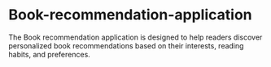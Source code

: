 # Book-recommendation-application
The Book  recommendation application is designed to help readers discover personalized book recommendations based on their interests, reading habits, and preferences.
